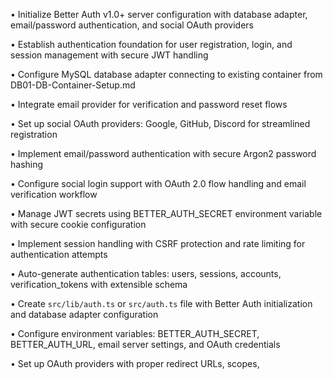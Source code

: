 • Initialize Better Auth v1.0+ server configuration with database adapter, email/password authentication, and social OAuth providers

• Establish authentication foundation for user registration, login, and session management with secure JWT handling

• Configure MySQL database adapter connecting to existing container from DB01-DB-Container-Setup.md

• Integrate email provider for verification and password reset flows

• Set up social OAuth providers: Google, GitHub, Discord for streamlined registration

• Implement email/password authentication with secure Argon2 password hashing

• Configure social login support with OAuth 2.0 flow handling and email verification workflow

• Manage JWT secrets using BETTER_AUTH_SECRET environment variable with secure cookie configuration

• Implement session handling with CSRF protection and rate limiting for authentication attempts

• Auto-generate authentication tables: users, sessions, accounts, verification_tokens with extensible schema

• Create `src/lib/auth.ts` or `src/auth.ts` file with Better Auth initialization and database adapter configuration

• Configure environment variables: BETTER_AUTH_SECRET, BETTER_AUTH_URL, email server settings, and OAuth credentials

• Set up OAuth providers with proper redirect URLs, scopes,
